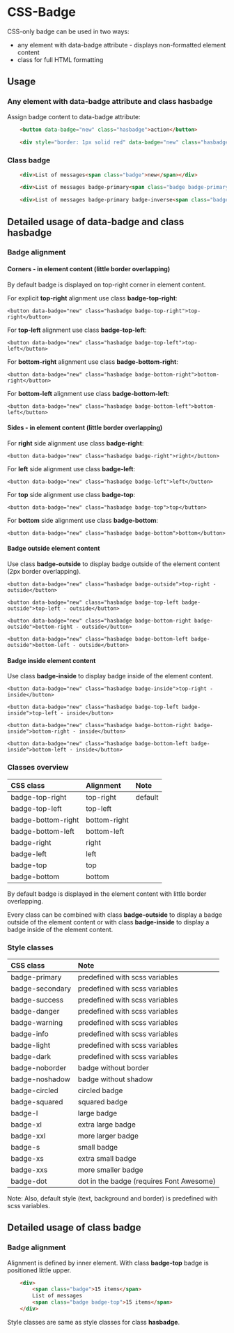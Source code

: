 # CSS-Badge

CSS-only badge can be used in two ways:
- any element with data-badge attribute - displays non-formatted element content
- class for full HTML formatting

## Usage

### Any element with **data-badge** attribute and class **hasbadge**

Assign badge content to data-badge attribute:

```html
    <button data-badge="new" class="hasbadge">action</button>
    
    <div style="border: 1px solid red" data-badge="new" class="hasbadge">line 1<br />line 2</div>
```

### Class **badge**

```html
    <div>List of messages<span class="badge">new</span></div>

    <div>List of messages badge-primary<span class="badge badge-primary">new</span></div>

    <div>List of messages badge-primary badge-inverse<span class="badge badge-primary badge-inverse">new</span></div>
```

## Detailed usage of **data-badge** and class **hasbadge**

### Badge alignment

#### Corners - in element content (little border overlapping)

By default badge is displayed on top-right corner in element content.

For explicit **top-right** alignment use class **badge-top-right**:

    <button data-badge="new" class="hasbadge badge-top-right">top-right</button>

For **top-left** alignment use class **badge-top-left**:

    <button data-badge="new" class="hasbadge badge-top-left">top-left</button>

For **bottom-right** alignment use class **badge-bottom-right**:

    <button data-badge="new" class="hasbadge badge-bottom-right">bottom-right</button>

For **bottom-left** alignment use class **badge-bottom-left**:

    <button data-badge="new" class="hasbadge badge-bottom-left">bottom-left</button>

#### Sides - in element content (little border overlapping)

For **right** side alignment use class **badge-right**:

    <button data-badge="new" class="hasbadge badge-right">right</button>

For **left** side alignment use class **badge-left**:

    <button data-badge="new" class="hasbadge badge-left">left</button>

For **top** side alignment use class **badge-top**:

    <button data-badge="new" class="hasbadge badge-top">top</button>

For **bottom** side alignment use class **badge-bottom**:

    <button data-badge="new" class="hasbadge badge-bottom">bottom</button>

#### Badge outside element content

Use class **badge-outside** to display badge outside of the element content (2px border overlapping).

    <button data-badge="new" class="hasbadge badge-outside">top-right - outside</button>

    <button data-badge="new" class="hasbadge badge-top-left badge-outside">top-left - outside</button>

    <button data-badge="new" class="hasbadge badge-bottom-right badge-outside">bottom-right - outside</button>

    <button data-badge="new" class="hasbadge badge-bottom-left badge-outside">bottom-left - outside</button>

#### Badge inside element content

Use class **badge-inside** to display badge inside of the element content.

    <button data-badge="new" class="hasbadge badge-inside">top-right - inside</button>

    <button data-badge="new" class="hasbadge badge-top-left badge-inside">top-left - inside</button>

    <button data-badge="new" class="hasbadge badge-bottom-right badge-inside">bottom-right - inside</button>

    <button data-badge="new" class="hasbadge badge-bottom-left badge-inside">bottom-left - inside</button>

### Classes overview

| CSS class | Alignment | Note |
| :----------- | :----------- | :----------- |
| badge-top-right       | top-right | default |
| badge-top-left      | top-left      |    |
| badge-bottom-right | bottom-right      |     |
| badge-bottom-left | bottom-left      |     |
| badge-right | right      |     |
| badge-left | left      |     |
| badge-top | top      |     |
| badge-bottom | bottom      |     |

By default badge is displayed in the element content with little border overlapping.

Every class can be combined with class **badge-outside** to display a badge outside of the element content or
with class **badge-inside** to display a badge inside of the element content.

### Style classes
| CSS class   |  Note        |
| :----------- |  :----------- |
| badge-primary      | predefined with scss variables |
| badge-secondary      | predefined with scss variables |
| badge-success      | predefined with scss variables |
| badge-danger      | predefined with scss variables |
| badge-warning      | predefined with scss variables |
| badge-info      | predefined with scss variables |
| badge-light      | predefined with scss variables |
| badge-dark      | predefined with scss variables |
| badge-noborder      | badge without border |
| badge-noshadow      | badge without shadow |
| badge-circled      | circled badge |
| badge-squared      | squared badge |
| badge-l      | large badge |
| badge-xl      | extra large badge |
| badge-xxl      | more larger badge |
| badge-s      | small badge |
| badge-xs     | extra small badge |
| badge-xxs     | more smaller badge |
| badge-dot     | dot in the badge (requires Font Awesome) |

Note: Also, default style (text, background and border) is predefined with scss variables.

## Detailed usage of class **badge**

### Badge alignment

Alignment is defined by inner element. With class **badge-top** badge is positioned little upper.

```html
    <div>
        <span class="badge">15 items</span>
        List of messages
        <span class="badge badge-top">15 items</span>
    </div>
```
Style classes are same as style classes for class **hasbadge**.
